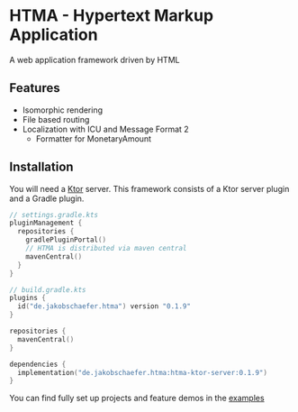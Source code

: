 # HTMA - Hypertext Markup Application

A web application framework driven by HTML

## Features

- Isomorphic rendering
- File based routing
- Localization with ICU and Message Format 2
  - Formatter for MonetaryAmount

## Installation

You will need a [Ktor](https://ktor.io/) server.
This framework consists of a Ktor server plugin and a Gradle plugin.

```kotlin
// settings.gradle.kts
pluginManagement {
  repositories {
    gradlePluginPortal()
    // HTMA is distributed via maven central
    mavenCentral()
  }
}

// build.gradle.kts
plugins {
  id("de.jakobschaefer.htma") version "0.1.9"
}

repositories {
  mavenCentral()
}

dependencies {
  implementation("de.jakobschaefer.htma:htma-ktor-server:0.1.9")
}
```

You can find fully set up projects and feature demos in the [examples](./examples)

